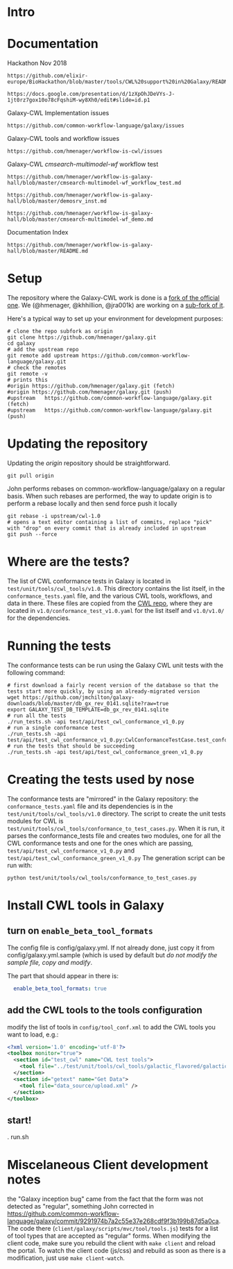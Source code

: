# Intro

# Documentation

Hackathon Nov 2018

```
https://github.com/elixir-europe/BioHackathon/blob/master/tools/CWL%20support%20in%20Galaxy/README.md
```

```
https://docs.google.com/presentation/d/1zXpOhJDeVYs-J-1jt0rz7gox10o78cFqshiM-wy8Xh0/edit#slide=id.p1
```

Galaxy-CWL Implementation issues

```
https://github.com/common-workflow-language/galaxy/issues
```

Galaxy-CWL tools and workflow issues

```
https://github.com/hmenager/workflow-is-cwl/issues
```

Galaxy-CWL *cmsearch-multimodel-wf* workflow test

```
https://github.com/hmenager/workflow-is-galaxy-hall/blob/master/cmsearch-multimodel-wf_workflow_test.md
```

```
https://github.com/hmenager/workflow-is-galaxy-hall/blob/master/demosrv_inst.md
```

```
https://github.com/hmenager/workflow-is-galaxy-hall/blob/master/cmsearch-multimodel-wf_demo.md
```

Documentation Index

```
https://github.com/hmenager/workflow-is-galaxy-hall/blob/master/README.md
```

# Setup

The repository where the Galaxy-CWL work is done is a [fork of the official one](https://github.com/common-workflow-language/galaxy). We (@hmenager, @khhillion, @jra001k) are working on a [sub-fork of it](https://github.com/common-workflow-language/galaxy).

Here's a typical way to set up your environment for development purposes:

```shell
# clone the repo subfork as origin
git clone https://github.com/hmenager/galaxy.git
cd galaxy
# add the upstream repo
git remote add upstream https://github.com/common-workflow-language/galaxy.git
# check the remotes
git remote -v
# prints this
#origin	https://github.com/hmenager/galaxy.git (fetch)
#origin	https://github.com/hmenager/galaxy.git (push)
#upstream	https://github.com/common-workflow-language/galaxy.git (fetch)
#upstream	https://github.com/common-workflow-language/galaxy.git (push)
```

# Updating the repository

Updating the _origin_ repository should be straightforward.

```shell
git pull origin
```

John performs rebases on common-workflow-language/galaxy on a regular basis. When such rebases are performed, the way to update origin is to perform a rebase locally and then send force push it locally

```shell
git rebase -i upstream/cwl-1.0
# opens a text editor containing a list of commits, replace "pick" with "drop" on every commit that is already included in upstream
git push --force
```

# Where are the tests?

The list of CWL conformance tests in Galaxy is located in `test/unit/tools/cwl_tools/v1.0`. This directory contains the list itself, in the `conformance_tests.yaml` file, and the various CWL tools, workflows, and data in there. These files are copied from the [CWL repo](https://github.com/common-workflow-language/common-workflow-language), where they are located in `v1.0/conformance_test_v1.0.yaml` for the list itself and `v1.0/v1.0/` for the dependencies.

# Running the tests

The conformance tests can be run using the Galaxy CWL unit tests with the following command:

```shell
# first download a fairly recent version of the database so that the tests start more quickly, by using an already-migrated version
wget https://github.com/jmchilton/galaxy-downloads/blob/master/db_gx_rev_0141.sqlite?raw=true
export GALAXY_TEST_DB_TEMPLATE=db_gx_rev_0141.sqlite
# run all the tests
./run_tests.sh -api test/api/test_cwl_conformance_v1_0.py
# run a single conformance test
./run_tests.sh -api test/api/test_cwl_conformance_v1_0.py:CwlConformanceTestCase.test_conformance_v1_0_cl_basic_generation
# run the tests that should be succeeding
./run_tests.sh -api test/api/test_cwl_conformance_green_v1_0.py
```

# Creating the tests used by nose
The conformance tests are "mirrored" in the Galaxy repository: the `conformance_tests.yaml` file and its dependencies is in the `test/unit/tools/cwl_tools/v1.0` directory. The script to create the unit tests modules for CWL is `test/unit/tools/cwl_tools/conformance_to_test_cases.py`. When it is run, it parses the conformance_tests file and creates two modules, one for all the CWL conformance tests and one for the ones which are passing, `test/api/test_cwl_conformance_v1_0.py` and `test/api/test_cwl_conformance_green_v1_0.py`
The generation script can be run with:

```shell
python test/unit/tools/cwl_tools/conformance_to_test_cases.py
```

# Install CWL tools in Galaxy

## turn on `enable_beta_tool_formats`
The config file is config/galaxy.yml. If not already done, just copy it from config/galaxy.yml.sample (which is used by default but _do not modify the sample file, copy and modify_.

The part that should appear in there is:

```yaml
  enable_beta_tool_formats: true
```

## add the CWL tools to the tools configuration

modify the list of tools in `config/tool_conf.xml` to add the CWL tools you want to load, e.g.:

```xml
<?xml version='1.0' encoding='utf-8'?>
<toolbox monitor="true">
  <section id="test_cwl" name="CWL test tools">
    <tool file="../test/unit/tools/cwl_tools/galactic_flavored/galactic_cat.cwl" />
  </section>
  <section id="getext" name="Get Data">
    <tool file="data_source/upload.xml" />
  </section>
</toolbox>
```

## start!

. run.sh

# Miscelaneous Client development notes

the "Galaxy inception bug" came from the fact that the form was not detected as "regular", something John corrected in https://github.com/common-workflow-language/galaxy/commit/9291974b7a2c55e37e268cdf9f3b199b87d5a0ca. The code there (`client/galaxy/scripts/mvc/tool/tools.js`) tests for a list of tool types that are accepted as "regular" forms.
When modifying the client code, make sure you rebuild the client with `make client` and reload the portal. To watch the client code (js/css) and rebuild as soon as there is a modification, just use `make client-watch`.

